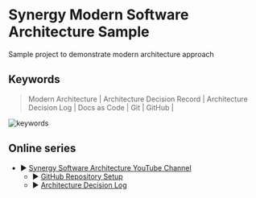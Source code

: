 # Synergy Modern Software Architecture Sample

Sample project to demonstrate modern architecture approach

## Keywords

> Modern Architecture | Architecture Decision Record | Architecture Decision Log | Docs as Code |
> Git | GitHub |

![keywords](https://www.plantuml.com/plantuml/png/VO-n2W8n38RtF4LcZxx37Hxee8kw7xKDPy4cagR3lRtr4D75J3zV_doGlfXNoubZzW-03PuN9fqNF4eaPHmqt99HiAe4u1nUHEwb1JVXBjadxEiLeEjmb50piNbBmWrqqmiL70fkct7j_3ZNoZV1aK8gxHeFClzRdoY8HcZJ4yVt2qy0)

## Online series

* ▶️ [Synergy Software Architecture YouTube Channel](https://www.youtube.com/channel/UCTildHeLP4HoQVexsdrrHLA)
    * ▶️ [GitHub Repository Setup](https://www.youtube.com/watch?v=1xpCQnlqwFE)
    * ▶️ [Architecture Decision Log](https://www.youtube.com/watch?v=td3vERoL_KQ)